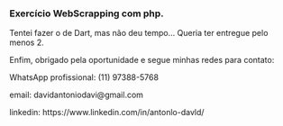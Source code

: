 <h3>Exercício WebScrapping com php.</h3>

Tentei fazer o de Dart, mas não deu tempo... Queria ter entregue pelo menos 2.

Enfim, obrigado pela oportunidade e segue minhas redes para contato:


<p>WhatsApp profissional: (11) 97388-5768</p>
<p></p>email: davidantoniodavi@gmail.com</P>
<p>linkedin: https://www.linkedin.com/in/antonlo-davld/</P>
